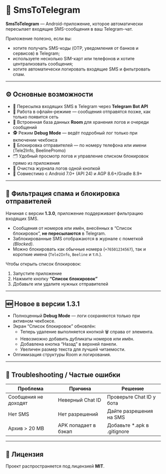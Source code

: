 # 📱 SmsToTelegram

**SmsToTelegram** — Android-приложение, которое автоматически пересылает входящие SMS-сообщения в ваш Telegram-чат.

Приложение полезно, если вы:
- хотите получать SMS-коды (OTP, уведомления от банков и сервисов) в Telegram;
- используете несколько SIM-карт или телефонов и хотите централизовать сообщения;
- хотите автоматически логировать входящие SMS и фильтровать спам.

---

## ⚙️ Основные возможности

- 📩 Пересылка входящих SMS в Telegram через **Telegram Bot API**
- 🔁 Работа в офлайн-режиме — сообщения отправятся позже, как только появится сеть
- 💾 Встроенная база данных **Room** для хранения логов и очереди сообщений
- 🕵️ Режим **Debug Mode** — ведёт подробный лог только при включении чекбокса
- 🚫 Блокировка отправителей — по номеру телефона или имени (Tele2Info, BeelinePromo)
- 🗂️ Удобный просмотр логов и управление списком блокировок прямо из приложения
- 🧹 Очистка журнала логов одной кнопкой
- 🧩 Совместимо с Android 7.0+ (API 24) и AGP 8.6+/Gradle 8.9+

---

## 🚫 Фильтрация спама и блокировка отправителей

Начиная с версии **1.3.0**, приложение поддерживает фильтрацию входящих SMS.

- Сообщения от номеров или имён, внесённых в “Список блокировок”, **не пересылаются** в Telegram.
- Заблокированные SMS отображаются в журнале с пометкой *(Blocked)*.
- Можно блокировать как обычные номера (`+76501234567`), так и короткие имена (`Tele2Info`, `Beeline` и т.п.).

Чтобы открыть список блокировок:
1. Запустите приложение
2. Нажмите кнопку **“Список блокировок”**
3. Добавьте или удалите нужных отправителей

---

## 🆕 Новое в версии 1.3.1

- Полноценный **Debug Mode** — логи сохраняются только при активном чекбоксе.
- Экран “Список блокировок” обновлён:
    - Теперь удаление выполняется кнопкой 🗑️ справа от элемента.
    - Невозможно добавить дубликаты номеров или имён.
    - Добавлена кнопка “Назад” в верхней панели.
    - Увеличен размер текста для лучшей читаемости.
- Оптимизация структуры Room и логирования.

---

## 🧩 Troubleshooting / Частые ошибки

| Проблема | Причина | Решение |
|-----------|----------|----------|
| Сообщения не доходят | Неверный Chat ID | Проверьте Chat ID у бота |
| Нет SMS | Нет разрешений | Дайте разрешения на SMS |
| Архив > 20 MB | APK попадает в бэкап | Добавьте *.apk в .gitignore |

---

## 📄 Лицензия

Проект распространяется под лицензией **MIT**.

